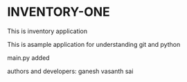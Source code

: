 # INVENTORY-ONE
This is inventory application

This is asample application for understanding git and python

main.py added

authors and developers:
ganesh
vasanth
sai
